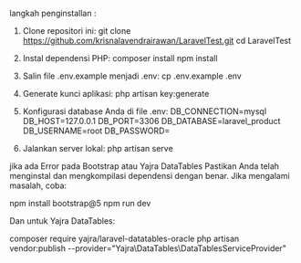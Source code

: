 langkah penginstallan :
1. Clone repositori ini:
   git clone https://github.com/krisnalavendrairawan/LaravelTest.git
   cd LaravelTest
2. Instal dependensi PHP:
   composer install
   npm install
3. Salin file .env.example menjadi .env:
   cp .env.example .env
4. Generate kunci aplikasi:
   php artisan key:generate

6. Konfigurasi database Anda di file .env:
    DB_CONNECTION=mysql
    DB_HOST=127.0.0.1
    DB_PORT=3306
    DB_DATABASE=laravel_product
    DB_USERNAME=root
    DB_PASSWORD=
7. Jalankan server lokal:
   php artisan serve

jika ada Error pada Bootstrap atau Yajra DataTables
Pastikan Anda telah menginstal dan mengkompilasi dependensi dengan benar. Jika mengalami masalah, coba:

npm install bootstrap@5
npm run dev

Dan untuk Yajra DataTables:

composer require yajra/laravel-datatables-oracle
php artisan vendor:publish --provider="Yajra\DataTables\DataTablesServiceProvider"



